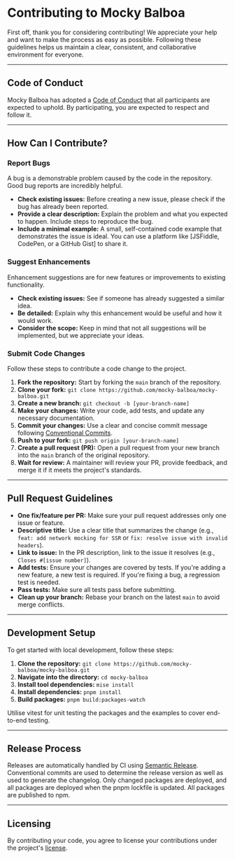 # Contributing to Mocky Balboa

First off, thank you for considering contributing! We appreciate your help and want to make the process as easy as possible. Following these guidelines helps us maintain a clear, consistent, and collaborative environment for everyone.

---

## Code of Conduct

Mocky Balboa has adopted a [Code of Conduct](CODE_OF_CONDUCT.md) that all participants are expected to uphold. By participating, you are expected to respect and follow it.

---

## How Can I Contribute?

### Report Bugs

A bug is a demonstrable problem caused by the code in the repository. Good bug reports are incredibly helpful.

* **Check existing issues:** Before creating a new issue, please check if the bug has already been reported.
* **Provide a clear description:** Explain the problem and what you expected to happen. Include steps to reproduce the bug.
* **Include a minimal example:** A small, self-contained code example that demonstrates the issue is ideal. You can use a platform like [JSFiddle, CodePen, or a GitHub Gist] to share it.

### Suggest Enhancements

Enhancement suggestions are for new features or improvements to existing functionality.

* **Check existing issues:** See if someone has already suggested a similar idea.
* **Be detailed:** Explain why this enhancement would be useful and how it would work.
* **Consider the scope:** Keep in mind that not all suggestions will be implemented, but we appreciate your ideas.

### Submit Code Changes

Follow these steps to contribute a code change to the project.

1.  **Fork the repository:** Start by forking the `main` branch of the repository.
2.  **Clone your fork:** `git clone https://github.com/mocky-balboa/mocky-balboa.git`
3.  **Create a new branch:** `git checkout -b [your-branch-name]`
4.  **Make your changes:** Write your code, add tests, and update any necessary documentation.
5.  **Commit your changes:** Use a clear and concise commit message following [Conventional Commits](https://www.conventionalcommits.org/en/v1.0.0/).
6.  **Push to your fork:** `git push origin [your-branch-name]`
7.  **Create a pull request (PR):** Open a pull request from your new branch into the `main` branch of the original repository.
8.  **Wait for review:** A maintainer will review your PR, provide feedback, and merge it if it meets the project's standards.

---

## Pull Request Guidelines

* **One fix/feature per PR:** Make sure your pull request addresses only one issue or feature.
* **Descriptive title:** Use a clear title that summarizes the change (e.g., `feat: add network mocking for SSR` or `fix: resolve issue with invalid headers`).
* **Link to issue:** In the PR description, link to the issue it resolves (e.g., `Closes #[issue number]`).
* **Add tests:** Ensure your changes are covered by tests. If you're adding a new feature, a new test is required. If you're fixing a bug, a regression test is needed.
* **Pass tests:** Make sure all tests pass before submitting.
* **Clean up your branch:** Rebase your branch on the latest `main` to avoid merge conflicts.

---

## Development Setup

To get started with local development, follow these steps:

1. **Clone the repository:** `git clone https://github.com/mocky-balboa/mocky-balboa.git`
1. **Navigate into the directory:** `cd mocky-balboa`
1. **Install tool dependencies:** `mise install`
1. **Install dependencies:** `pnpm install`
1. **Build packages:** `pnpm build:packages-watch`

Utilise vitest for unit testing the packages and the examples to cover end-to-end testing.

---

## Release Process

Releases are automatically handled by CI using [Semantic Release](https://github.com/semantic-release/semantic-release). Conventional commits are used to determine the release version as well as used to generate the changelog. Only changed packages are deployed, and all packages are deployed when the pnpm lockfile is updated. All packages are published to npm.

---

## Licensing

By contributing your code, you agree to license your contributions under the project's [license](LICENSE).
